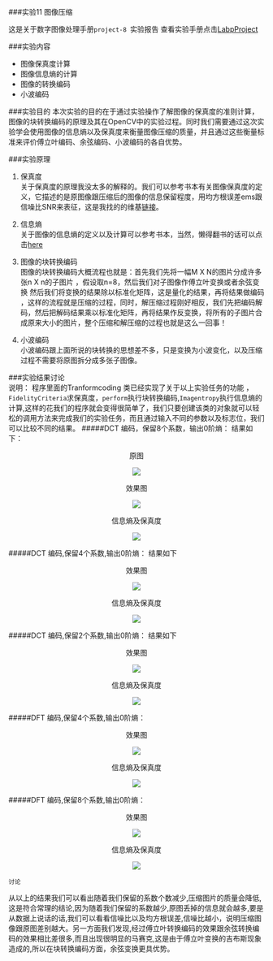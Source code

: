 ###实验11 图像压缩

这是关于数字图像处理手册`project-8 `实验报告
查看实验手册点击[LabpProject](https://drive.google.com/file/d/0BwHUE1e8o2K1bHJEeWNEQnBXYm8/edit?usp=sharing "实验手册链接地址")

###实验内容
* 图像保真度计算
* 图像信息熵的计算
* 图像的转换编码
* 小波编码

###实验目的
本次实验的目的在于通过实验操作了解图像的保真度的准则计算，图像的块转换编码的原理及其在OpenCV中的实验过程。同时我们需要通过这次实验学会使用图像的信息熵以及保真度来衡量图像压缩的质量，并且通过这些衡量标准来评价傅立叶编码、余弦编码、小波编码的各自优势。

###实验原理
1. 保真度  
关于保真度的原理我没太多的解释的。我们可以参考书本有关图像保真度的定义，它描述的是原图像跟压缩后的图像的信息保留程度，用均方根误差ems跟信噪比SNR来表征，这是我找的的维基[链接](http://en.wikipedia.org/wiki/Fidelity)。

2. 信息熵  
关于图像的信息熵的定义以及计算可以参考书本，当然，懒得翻书的话可以点击[here](http://hustlg.bokee.com/1600245.html)

3. 图像的块转换编码  
图像的块转换编码大概流程也就是：首先我们先将一幅M X N的图片分成许多张n X n的子图片 ，假设取n=8，然后我们对子图像作傅立叶变换或者余弦变换
然后我们将变换的结果除以标准化矩阵，这是量化的结果，再将结果做编码 ，这样的流程就是压缩的过程，同时，解压缩过程刚好相反，我们先把编码解码，然后把解码结果乘以标准化矩阵，再将结果作反变换，将所有的子图片合成原来大小的图片，整个压缩和解压缩的过程也就是这么一回事！

4. 小波编码  
小波编码跟上面所说的块转换的思想差不多，只是变换为小波变化，以及压缩过程不需要将原图拆分成多张子图像。

###实验结果讨论  
说明： 程序里面的Tranformcoding 类已经实现了关于以上实验任务的功能 ，`FidelityCriteria`求保真度，`perform`执行块转换编码,`Imagentropy`执行信息熵的计算,这样的花我们的程序就会变得很简单了，我们只要创建该类的对象就可以轻松的调用方法来完成我们的实验任务，而且通过输入不同的参数以及标志位，我们可以比较不同的结果。
#####DCT 编码，保留8个系数，输出0阶熵：
结果如下：  
<p style = "text-align:center"> 原图</p>
<center><img src ="https://raw.githubusercontent.com/timlentse/tranfrom-coding/master/oringnal.png"/></center>

<p style = "text-align:center">效果图</p>
<center><img src ="https://raw.githubusercontent.com/timlentse/tranfrom-coding/master/dct_8_reserve.png"/></center>

<p style = "text-align:center">信息熵及保真度</p>
<center><img src ="https://raw.githubusercontent.com/timlentse/tranfrom-coding/master/5.png"/></center>

#####DCT 编码,保留4个系数,输出0阶熵：
结果如下       
<p style = "text-align:center"> 效果图</p>   
<center><img src ="https://raw.githubusercontent.com/timlentse/tranfrom-coding/master/dct_4_reserve.png"/></center>

<p style = "text-align:center"> 信息熵及保真度</p>
<center><img src ="https://raw.githubusercontent.com/timlentse/tranfrom-coding/master/result_dct_4_reserve.png"/></center>

#####DCT 编码,保留2个系数,输出0阶熵：
结果如下  
<p style = "text-align:center"> 效果图</p>
<center><img src ="https://raw.githubusercontent.com/timlentse/tranfrom-coding/master/dct_2_reserve.png"/></center>

<p style = "text-align:center"> 信息熵及保真度</p>
<center><img src ="https://raw.githubusercontent.com/timlentse/tranfrom-coding/master/result_dct_2_reserve.png"/></center>

#####DFT 编码,保留4个系数,输出0阶熵：
<p style = "text-align:center"> 效果图</p>
<center><img src ="https://raw.githubusercontent.com/timlentse/tranfrom-coding/master/dft_4_reserve.png"/></center>

<p style = "text-align:center"> 信息熵及保真度</p>
<center><img src ="https://raw.githubusercontent.com/timlentse/tranfrom-coding/master/result_dft_4_reserve.png"/></center>

#####DFT 编码,保留8个系数,输出0阶熵：
<p style = "text-align:center"> 效果图</p>
<center><img src ="https://raw.githubusercontent.com/timlentse/tranfrom-coding/master/dft_8_reserve.png"/></center>

<p style = "text-align:center"> 信息熵及保真度</p>
<center><img src ="https://raw.githubusercontent.com/timlentse/tranfrom-coding/master/result_dft_8_reserve.png"/></center>

`讨论`

从以上的结果我们可以看出随着我们保留的系数个数减少,压缩图片的质量会降低,这是符合常理的结论,因为随着我们保留的系数越少,原图丢掉的信息就会越多,要是从数据上说话的话,我们可以看看信噪比以及均方根误差,信噪比越小，说明压缩图像跟原图差别越大。另一方面我们发现,经过傅立叶转换编码的效果跟余弦转换编码的效果相比差很多,而且出现很明显的马赛克,这是由于傅立叶变换的吉布斯现象造成的,所以在块转换编码方面，余弦变换更具优势。
